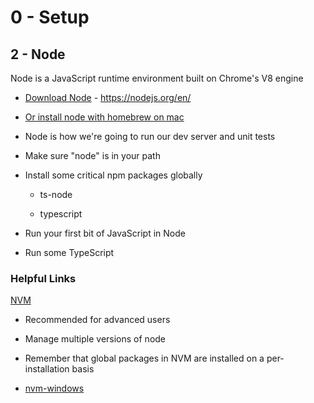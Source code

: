 # 0 - Setup
## 2 - Node
Node is a JavaScript runtime environment built on Chrome's V8 engine

* [Download Node](https://nodejs.org/en/) - https://nodejs.org/en/

* [Or install node with homebrew on mac](https://changelog.com/posts/install-node-js-with-homebrew-on-os-x)

* Node is how we're going to run our dev server and unit tests

* Make sure "node" is in your path

* Install some critical npm packages globally
    
    * ts-node
    
    * typescript

* Run your first bit of JavaScript in Node

* Run some TypeScript

### Helpful Links
[NVM](https://github.com/creationix/nvm)

* Recommended for advanced users

* Manage multiple versions of node

* Remember that global packages in NVM are installed on a per-installation basis

* [nvm-windows](https://github.com/coreybutler/nvm-windows)